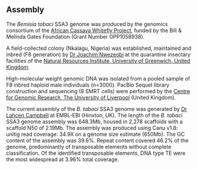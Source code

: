**Assembly**
------------------------
The *Bemisia tabaci* SSA3 genome was produced by the genomics consortium of the [African Cassava Whitefly Project](http://www.cassavawhitefly.org), funded by the Bill & Melinda Gates Foundation (Grant Number OPP1058938). 

A field-collected colony (Nkalagu, Nigeria) was established, maintained and inbred \(F8 generation\) by [Dr Joachim Nwezeobi](https://www.linkedin.com/in/joachimnwezeobi/?originalSubdomain=uk) at the quarantine insectary facilities of the [Natural Resources Institute, University of Greenwich, United Kingdom](https://www.nri.org/).

High-molecular weight genomic DNA was isolated from a pooled sample of F8 inbred haploid male individuals (n=3000). PacBio Sequel library construction and sequencing (8 SMRT cells) were performed by the [Centre for Genomic Research, The University of Liverpool](https://www.liverpool.ac.uk/genomic-research/) (United Kingdom).

The current assembly of the *B. tabaci* SSA3 genome was generated by [Dr Lahcen Campbell](https://scholar.google.com.au/citations?user=zZ14f3EAAAAJ&hl=en&oi=ao) at EMBL-EBI (Hinxton, UK). The length of the *B. tabaci* SSA3 genome assembly was 648.3Mb, housed in 2,278 scaffolds with a scaffold N50 of 2.19Mb. The assembly was produced using Canu v1.8: unitig read coverage: 34.9X on a genome size estimate (650Mb). The GC content of the assembly was 39.6%. Repeat content covered 46.2% of the genome, predominantly of transposable elements without complete classification. Of the identified transposable elements, DNA type TE were the most widespread at 3.96% total coverage.
